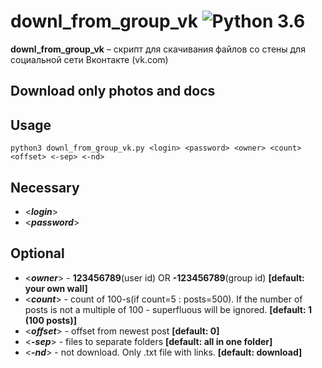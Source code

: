 downl_from_group_vk ![Python 3.6](https://pp.userapi.com/c846523/v846523407/b716d/N3RXKWFcPS0.jpg)
======
**downl_from_group_vk** – скрипт для скачивания файлов со стены для социальной сети Вконтакте (vk.com)

Download only photos and docs
------------

Usage
------------
```shell
python3 downl_from_group_vk.py <login> <password> <owner> <count> <offset> <-sep> <-nd>
```
Necessary
------------
* <***login***>
* <***password***>

Optional
------------
* <***owner***> - **123456789**(user id) OR **-123456789**(group id) **[default: your own wall]**
* <***count***> - count of 100-s(if count=5 : posts=500). If the number of posts is not a multiple of 100 - superfluous will be ignored. **[default: 1 (100 posts)]**
* <***offset***> - offset from newest post **[default: 0]**
* <***-sep***> - files to separate folders **[default: all in one folder]**
* <***-nd***> - not download. Only .txt file with links. **[default: download]**
